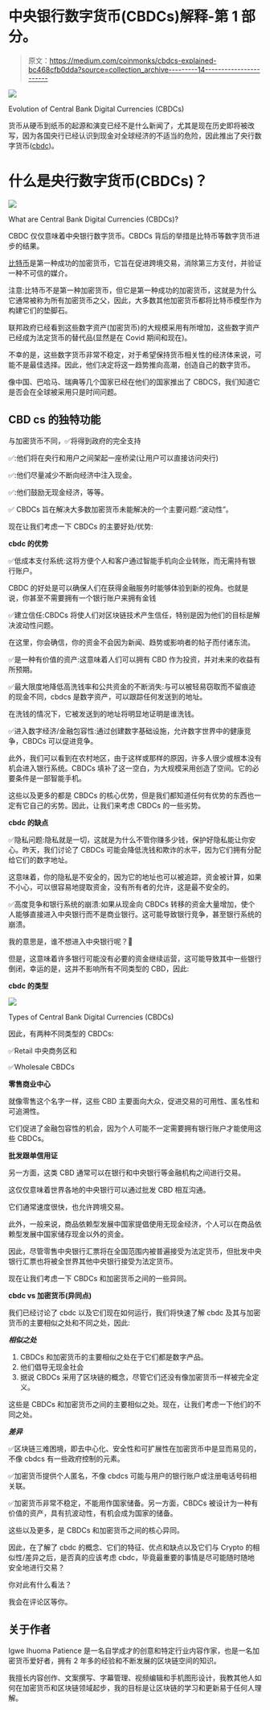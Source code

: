 # 中央银行数字货币(CBDCs)解释-第 1 部分。

> 原文：<https://medium.com/coinmonks/cbdcs-explained-bc468cfb0dda?source=collection_archive---------14----------------------->

![](img/03f8b2cc463d14a28cb711e86c09b46e.png)

Evolution of Central Bank Digital Currencies (CBDCs)

货币从硬币到纸币的起源和演变已经不是什么新闻了，尤其是现在历史即将被改写，因为各国央行已经认识到现金对全球经济的不适当的危险，因此推出了央行数字货币([cbdc](https://www.imf.org/en/News/Articles/2022/02/09/sp020922-the-future-of-money-gearing-up-for-central-bank-digital-currency))。

# 什么是央行数字货币(CBDCs)？

![](img/de68531cffde2c9cd8e6fdf71b22c5ef.png)

What are Central Bank Digital Currencies (CBDCs)?

CBDC 仅仅意味着中央银行数字货币。CBDCs 背后的举措是比特币等数字货币进步的结果。

[比特币](https://www.investopedia.com/terms/b/bitcoin.asp#toc-the-bottom-line)是第一种成功的加密货币，它旨在促进跨境交易，消除第三方支付，并验证一种不可信的媒介。

注意:比特币不是第一种加密货币，但它是第一种成功的加密货币，这就是为什么它通常被称为所有加密货币之父，因此，大多数其他加密货币都将比特币模型作为构建它们的垫脚石。

联邦政府已经看到这些数字资产(加密货币)的大规模采用有所增加，这些数字资产已经成为法定货币的替代品(显然是在 Covid 期间和现在)。

不幸的是，这些数字货币非常不稳定，对于希望保持货币相关性的经济体来说，可能不是最佳选择。因此，他们决定将这一趋势推向高潮，创造自己的数字货币。

像中国、巴哈马、瑞典等几个国家已经在他们的国家推出了 CBDCS，我们知道它是否会在全球被采用只是时间问题。

## **CBD cs 的独特功能**

与加密货币不同，✅将得到政府的完全支持

✅:他们将在央行和用户之间架起一座桥梁(让用户可以直接访问央行)

✅:他们尽量减少不断向经济中注入现金。

✅:他们鼓励无现金经济，等等。

✅ CBDCs 旨在解决大多数加密货币未能解决的一个主要问题:“波动性”。

现在让我们考虑一下 CBDCs 的主要好处/优势:

**cbdc 的优势**

✅低成本支付系统:这将方便个人和客户通过智能手机向企业转账，而无需持有银行账户。

CBDC 的好处是可以确保人们在获得金融服务时能够体验到新的视角。也就是说，你甚至不需要拥有一个银行账户来拥有金钱

✅建立信任:CBDCs 将使人们对区块链技术产生信任，特别是因为他们的目标是解决波动性问题。

在这里，你会确信，你的资金不会因为新闻、趋势或影响者的帖子而付诸东流。

✅是一种有价值的资产:这意味着人们可以拥有 CBD 作为投资，并对未来的收益有所预期。

✅最大限度地降低高洗钱率和公共资金的不断消失:与可以被轻易窃取而不留痕迹的现金不同，cbdcs 是数字资产，可以跟踪任何发送到的地址。

在洗钱的情况下，它被发送到的地址将明显地证明是谁洗钱。

✅进入数字经济/金融包容性:通过创建数字基础设施，允许数字世界中的健康竞争，CBDCs 可以促进竞争。

此外，我们可以看到在农村地区，由于这样或那样的原因，许多人很少或根本没有机会进入银行系统。CBDCs 填补了这一空白，为大规模采用创造了空间。它的必要条件是一部智能手机。

这些以及更多的都是 CBDCs 的核心优势，但是我们都知道任何有优势的东西也一定有它自己的劣势。因此，让我们来考虑 CBDCs 的一些劣势。

**cbdc 的缺点**

✅隐私问题:隐私就是一切，这就是为什么不管你赚多少钱，保护好隐私能让你安心。昨天，我们讨论了 CBDCs 可能会降低洗钱和欺诈的水平，因为它们拥有分配给它们的数字地址。

这意味着，你的隐私是不安全的，因为它的地址也可以被追踪，资金被计算，如果不小心，可以很容易地提取资金，没有所有者的允许，这是最不安全的。

✅高度竞争和银行系统的崩溃:如果从现金向 CBDCs 转移的资金大量增加，使个人能够直接进入中央银行而不是商业银行。这可能导致银行竞争，甚至银行系统的崩溃。

我的意思是，谁不想进入中央银行呢？🤷

但是，这意味着许多银行可能没有必要的资金继续运营，这可能导致其中一些银行倒闭，幸运的是，这并不影响所有不同类型的 CBD，因此:

**cbdc 的类型**

![](img/278cf829515692d24636b37cde1c612b.png)

Types of Central Bank Digital Currencies (CBDCs)

因此，有两种不同类型的 CBDCs:

✅Retail 中央商务区和

✅Wholesale CBDCs

**零售商业中心**

就像零售这个名字一样，这些 CBD 主要面向大众，促进交易的可用性、匿名性和可追溯性。

它们促进了金融包容性的机会，因为个人可能不一定需要拥有银行账户才能使用这些 CBDCs。

**批发跟单信用证**

另一方面，这类 CBD 通常可以在银行和中央银行等金融机构之间进行交易。

这仅仅意味着世界各地的中央银行可以通过批发 CBD 相互沟通。

它们通常速度很快，也允许跨境交易。

此外，一般来说，商品依赖型发展中国家提倡使用无现金经济，个人可以在商品依赖型发展中国家储存现金以外的资金。

因此，尽管零售中央银行汇票将在全国范围内被普遍接受为法定货币，但批发中央银行汇票也将被全世界其他中央银行接受为法定货币。

现在让我们考虑一下 CBDCs 和加密货币之间的一些异同。

**cbdc vs 加密货币(异同点)**

我们已经讨论了 cbdc 以及它们现在如何运行，我们将快速了解 cbdc 及其与加密货币的主要相似之处和不同之处，因此:

***相似之处***

1.  CBDCs 和加密货币的主要相似之处在于它们都是数字产品。
2.  他们倡导无现金社会
3.  据说 CBDCs 采用了区块链的概念，尽管它们还没有像加密货币一样被完全定义。

这些是 CBDCs 和加密货币之间的主要相似之处。现在，让我们考虑一下他们的不同之处。

***差异***

✅区块链三难困境，即去中心化、安全性和可扩展性在加密货币中是显而易见的，不像 cbdcs 有一些政府控制的元素。

✅加密货币提供个人匿名，不像 cbdcs 可能与用户的银行账户或注册电话号码相关联。

✅加密货币非常不稳定，不能用作国家储备。另一方面，CBDCs 被设计为一种有价值的资产，具有抗波动性，有机会成为国家的储备。

这些以及更多，是 CBDCs 和加密货币之间的核心异同。

因此，在了解了 cbdc 的概念、它们的特征、优点和缺点以及它们与 Crypto 的相似性/差异之后，是否真的应该考虑 cbdc，毕竟最重要的事情是尽可能随时随地安全地进行交易？

你对此有什么看法？

我会在评论区等你。

## 关于作者

Igwe Ihuoma Patience 是一名自学成才的创意和特定行业内容作家，也是一名加密货币爱好者，拥有 2 年多的经验和不断发展的区块链空间的知识。

我擅长内容创作、文案撰写、字幕管理、视频编辑和手机图形设计，我教其他人如何在加密货币和区块链领域起步，我的目标是让区块链的学习和更新易于任何人理解。